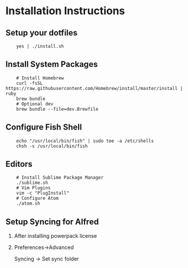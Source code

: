 # Installation Instructions

## Setup your dotfiles

        yes | ./install.sh

## Install System Packages

        # Install Homebrew
        curl -fsSL https://raw.githubusercontent.com/Homebrew/install/master/install | ruby
        brew bundle
        # Optional dev
        brew bundle --file=dev.Brewfile

## Configure Fish Shell

        echo "/usr/local/bin/fish" | sudo tee -a /etc/shells
        chsh -s /usr/local/bin/fish

## Editors

        # Install Sublime Package Manager
        ./sublime.sh
        # Vim Plugins
        vim -c "PlugInstall"
        # Configure Atom
        ./atom.sh

## Setup Syncing for Alfred

1. After installing powerpack license

2. Preferences->Advanced

    Syncing -> Set sync folder
